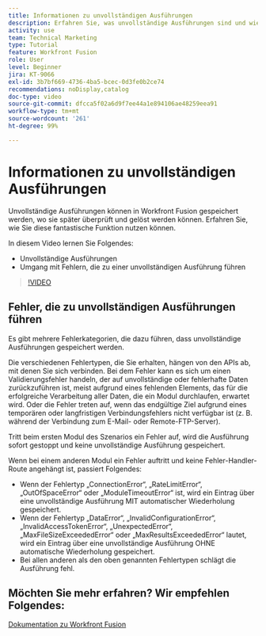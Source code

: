 ```yaml
---
title: Informationen zu unvollständigen Ausführungen
description: Erfahren Sie, was unvollständige Ausführungen sind und wie Sie in [!DNL Adobe Workfront Fusion]einen Fehler handhaben, der zu einer unvollständigen Ausführung führt.
activity: use
team: Technical Marketing
type: Tutorial
feature: Workfront Fusion
role: User
level: Beginner
jira: KT-9066
exl-id: 3b7bf669-4736-4ba5-bcec-0d3fe0b2ce74
recommendations: noDisplay,catalog
doc-type: video
source-git-commit: dfcca5f02a6d9f7ee44a1e894106ae48259eea91
workflow-type: tm+mt
source-wordcount: '261'
ht-degree: 99%

---
```


# Informationen zu unvollständigen Ausführungen

Unvollständige Ausführungen können in Workfront Fusion gespeichert werden, wo sie später überprüft und gelöst werden können. Erfahren Sie, wie Sie diese fantastische Funktion nutzen können.

In diesem Video lernen Sie Folgendes:

* Unvollständige Ausführungen
* Umgang mit Fehlern, die zu einer unvollständigen Ausführung führen

>[!VIDEO](https://video.tv.adobe.com/v/335307/?quality=12&learn=on&enablevpops)

## Fehler, die zu unvollständigen Ausführungen führen

Es gibt mehrere Fehlerkategorien, die dazu führen, dass unvollständige Ausführungen gespeichert werden.

Die verschiedenen Fehlertypen, die Sie erhalten, hängen von den APIs ab, mit denen Sie sich verbinden. Bei dem Fehler kann es sich um einen Validierungsfehler handeln, der auf unvollständige oder fehlerhafte Daten zurückzuführen ist, meist aufgrund eines fehlenden Elements, das für die erfolgreiche Verarbeitung aller Daten, die ein Modul durchlaufen, erwartet wird. Oder die Fehler treten auf, wenn das endgültige Ziel aufgrund eines temporären oder langfristigen Verbindungsfehlers nicht verfügbar ist (z. B. während der Verbindung zum E-Mail- oder Remote-FTP-Server).

Tritt beim ersten Modul des Szenarios ein Fehler auf, wird die Ausführung sofort gestoppt und keine unvollständige Ausführung gespeichert.

Wenn bei einem anderen Modul ein Fehler auftritt und keine Fehler-Handler-Route angehängt ist, passiert Folgendes:

* Wenn der Fehlertyp „ConnectionError“, „RateLimitError“, „OutOfSpaceError“ oder „ModuleTimeoutError“ ist, wird ein Eintrag über eine unvollständige Ausführung MIT automatischer Wiederholung gespeichert.
* Wenn der Fehlertyp „DataError“, „InvalidConfigurationError“, „InvalidAccessTokenError“, „UnexpectedError“, „MaxFileSizeExceededError“ oder „MaxResultsExceededError“ lautet, wird ein Eintrag über eine unvollständige Ausführung OHNE automatische Wiederholung gespeichert.
* Bei allen anderen als den oben genannten Fehlertypen schlägt die Ausführung fehl.

## Möchten Sie mehr erfahren? Wir empfehlen Folgendes:

[Dokumentation zu Workfront Fusion](https://experienceleague.adobe.com/de/docs/workfront-fusion/using/get-started-with-fusion/understand-workfront-fusion/workfront-fusion-overview)
